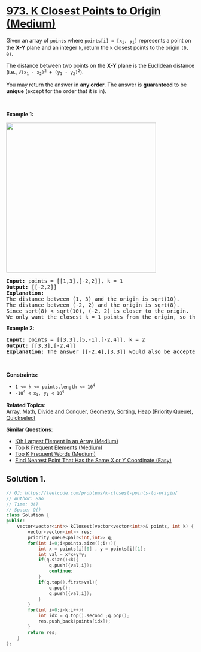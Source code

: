 # [973. K Closest Points to Origin (Medium)](https://leetcode.com/problems/k-closest-points-to-origin/)

<p>Given an array of <code>points</code> where <code>points[i] = [x<sub>i</sub>, y<sub>i</sub>]</code> represents a point on the <strong>X-Y</strong> plane and an integer <code>k</code>, return the <code>k</code> closest points to the origin <code>(0, 0)</code>.</p>

<p>The distance between two points on the <strong>X-Y</strong> plane is the Euclidean distance (i.e., <code>√(x<sub>1</sub> - x<sub>2</sub>)<sup>2</sup> + (y<sub>1</sub> - y<sub>2</sub>)<sup>2</sup></code>).</p>

<p>You may return the answer in <strong>any order</strong>. The answer is <strong>guaranteed</strong> to be <strong>unique</strong> (except for the order that it is in).</p>

<p>&nbsp;</p>
<p><strong>Example 1:</strong></p>
<img alt="" src="https://assets.leetcode.com/uploads/2021/03/03/closestplane1.jpg" style="width: 400px; height: 400px;">
<pre><strong>Input:</strong> points = [[1,3],[-2,2]], k = 1
<strong>Output:</strong> [[-2,2]]
<strong>Explanation:</strong>
The distance between (1, 3) and the origin is sqrt(10).
The distance between (-2, 2) and the origin is sqrt(8).
Since sqrt(8) &lt; sqrt(10), (-2, 2) is closer to the origin.
We only want the closest k = 1 points from the origin, so the answer is just [[-2,2]].
</pre>

<p><strong>Example 2:</strong></p>

<pre><strong>Input:</strong> points = [[3,3],[5,-1],[-2,4]], k = 2
<strong>Output:</strong> [[3,3],[-2,4]]
<strong>Explanation:</strong> The answer [[-2,4],[3,3]] would also be accepted.
</pre>

<p>&nbsp;</p>
<p><strong>Constraints:</strong></p>

<ul>
	<li><code>1 &lt;= k &lt;= points.length &lt;= 10<sup>4</sup></code></li>
	<li><code>-10<sup>4</sup> &lt; x<sub>i</sub>, y<sub>i</sub> &lt; 10<sup>4</sup></code></li>
</ul>


**Related Topics**:  
[Array](https://leetcode.com/tag/array/), [Math](https://leetcode.com/tag/math/), [Divide and Conquer](https://leetcode.com/tag/divide-and-conquer/), [Geometry](https://leetcode.com/tag/geometry/), [Sorting](https://leetcode.com/tag/sorting/), [Heap (Priority Queue)](https://leetcode.com/tag/heap-priority-queue/), [Quickselect](https://leetcode.com/tag/quickselect/)

**Similar Questions**:
* [Kth Largest Element in an Array (Medium)](https://leetcode.com/problems/kth-largest-element-in-an-array/)
* [Top K Frequent Elements (Medium)](https://leetcode.com/problems/top-k-frequent-elements/)
* [Top K Frequent Words (Medium)](https://leetcode.com/problems/top-k-frequent-words/)
* [Find Nearest Point That Has the Same X or Y Coordinate (Easy)](https://leetcode.com/problems/find-nearest-point-that-has-the-same-x-or-y-coordinate/)

## Solution 1.

```cpp
// OJ: https://leetcode.com/problems/k-closest-points-to-origin/
// Author: Bao
// Time: O()
// Space: O()
class Solution {
public:
    vector<vector<int>> kClosest(vector<vector<int>>& points, int k) {
        vector<vector<int>> res;
        priority_queue<pair<int,int>> q;
        for(int i=0;i<points.size();i++){
            int x = points[i][0] , y = points[i][1];            
            int val = x*x+y*y;
            if(q.size()<k){
                q.push({val,i});
                continue;
            }
            if(q.top().first>val){
                q.pop();
                q.push({val,i});
            }
        }
        for(int i=0;i<k;i++){
            int idx = q.top().second ;q.pop();
            res.push_back(points[idx]);
        }
        return res;
    }
};
```